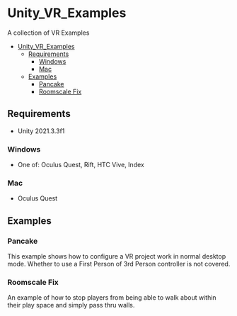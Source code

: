 # Unity_VR_Examples

A collection of VR Examples

- [Unity_VR_Examples](#unity_vr_examples)
  - [Requirements](#requirements)
    - [Windows](#windows)
    - [Mac](#mac)
  - [Examples](#examples)
    - [Pancake](#pancake)
    - [Roomscale Fix](#roomscale-fix)

## Requirements

- Unity 2021.3.3f1

### Windows

- One of: Oculus Quest, Rift, HTC Vive, Index

### Mac

- Oculus Quest

## Examples

### Pancake

This example shows how to configure a VR project work in normal desktop mode.  Whether to use a First Person of 3rd Person controller is not covered.

### Roomscale Fix

An example of how to stop players from being able to walk about within their play space and simply pass thru walls.
